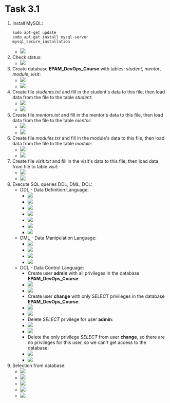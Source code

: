 # Task 3.1
1) Install MySQL:
	```
	sudo apt-get update
	sudo apt-get install mysql-server
	mysql_secure_installation
	```
	* ![](https://i.imgur.com/IyiiT2Z.png)
2) Check status:
	* ![](https://i.imgur.com/d9ss9oG.png)
3) Create database **EPAM_DevOps_Course** with tables: *student*, *mentor*, *module*, *visit*:
	* ![](https://i.imgur.com/gBk8JiT.png)
	* ![](https://i.imgur.com/09FdKNy.png)
4) Create file *students.txt* and fill in the student's data to this file, then load data from the file to the table *student*:
	* ![](https://i.imgur.com/iorXQIk.png)
	* ![](https://i.imgur.com/s9q9w0m.png)
5) Create file *mentors.txt* and fill in the mentor's data to this file, then load data from the file to the table *mentor*:
	* ![](https://i.imgur.com/fCddWxW.png)
	* ![](https://i.imgur.com/1oyBxKE.png)
6) Create file *modules.txt* and fill in the module's data to this file, then load data from the file to the table *module*: 
	* ![](https://i.imgur.com/2m9l1Fw.png)
	* ![](https://i.imgur.com/YZHehM8.png)
7) Create file *visit.txt* and fill in the visit's data to this file, then load data from file to table *visit*:
	* ![](https://i.imgur.com/FAILdV1.png)
	* ![](https://i.imgur.com/hUBavB4.png)
8) Execute SQL queries DDL, DML, DCL:
	* DDL - Data Definition Language:
		* ![](https://i.imgur.com/tZsZTR3.png)
		* ![](https://i.imgur.com/Ilcgrxe.png)
		* ![](https://i.imgur.com/KVGIgnO.png)
		* ![](https://i.imgur.com/y8Vh9k9.png)
		* ![](https://i.imgur.com/pdQMPnp.png)
		* ![](https://i.imgur.com/en3pLdT.png)
		* ![](https://i.imgur.com/YLhKN94.png)
	* DML - Data Manipulation Language:
		* ![](https://i.imgur.com/4K8alGb.png)
		* ![](https://i.imgur.com/rWGihAQ.png)
		* ![](https://i.imgur.com/bwJAbvZ.png)
		* ![](https://i.imgur.com/3W1IMVk.png)
	* DCL - Data Control Language:
		* Create user **admin** with all privileges in the database **EPAM_DevOps_Course**:
		* ![](https://i.imgur.com/NDoBlJX.png)
		* ![](https://i.imgur.com/CEO1CfJ.png)
		* Create user **change** with only SELECT privileges in the database **EPAM_DevOps_Course**:
		* ![](https://i.imgur.com/wvsoPEs.png)
		* ![](https://i.imgur.com/2yeA2CI.png)
		* Delete *SELECT* privilege for user **admin**:
		* ![](https://i.imgur.com/3CZTvYs.png)
		* ![](https://i.imgur.com/7Qc1PNG.png)
		* Delete the only privilege *SELECT* from user **change**, so there are no privileges for this user, so we can't get access to the database:
		* ![](https://i.imgur.com/K86Asva.png)
		* ![](https://i.imgur.com/IRVAqoS.png)
9) Selection from database:
	* ![](https://i.imgur.com/HqvHi4o.png)
	* ![](https://i.imgur.com/jMbUNXf.png)
	* ![](https://i.imgur.com/rTOvQV5.png)
	* ![](https://i.imgur.com/IGzlPAV.png)
	* ![](https://i.imgur.com/spEVD7E.png)
